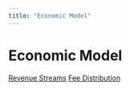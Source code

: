 ```yaml
---
title: "Economic Model"
---
```


Economic Model
==============

[Revenue Streams](/paydax-docs/paydax-whitepaper-v6/economic-model/revenue-streams) [Fee Distribution](/paydax-docs/paydax-whitepaper-v6/economic-model/fee-distribution)
